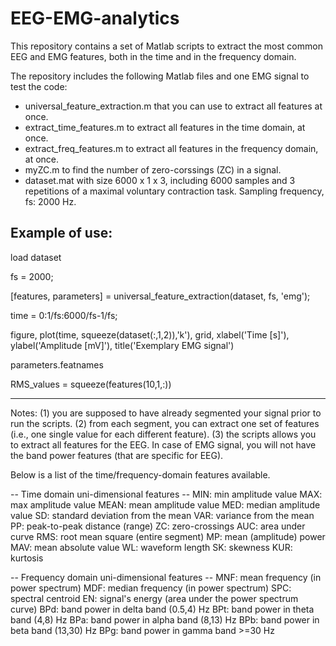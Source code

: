 # EEG-EMG-analytics

This repository contains a set of Matlab scripts to extract the most common EEG and EMG features, both in the time and in the frequency domain.

The repository includes the following Matlab files and one EMG signal to test the code:
- universal_feature_extraction.m that you can use to extract all features at once.
- extract_time_features.m to extract all features in the time domain, at once.
- extract_freq_features.m to extract all features in the frequency domain, at once.
- myZC.m to find the number of zero-corssings (ZC) in a signal.
- dataset.mat with size 6000 x 1 x 3, including 6000 samples and 3 repetitions of a maximal voluntary contraction task. Sampling frequency, fs: 2000 Hz.


Example of use:
-------------------------------------------------------------------------------------------------------------------------------------------------------------
load dataset

fs = 2000;

[features, parameters] = universal_feature_extraction(dataset, fs, 'emg');

time = 0:1/fs:6000/fs-1/fs;

figure, plot(time, squeeze(dataset(:,1,2)),'k'), grid, xlabel('Time [s]'), ylabel('Amplitude [mV]'), title('Exemplary EMG signal')

parameters.featnames

RMS_values = squeeze(features(10,1,:))

-------------------------------------------------------------------------------------------------------------------------------------------------------------



Notes:
(1) you are supposed to have already segmented your signal prior to run the scripts.
(2) from each segment, you can extract one set of features (i.e., one single value for each different feature).
(3) the scripts allows you to extract all features for the EEG. In case of EMG signal, you will not have the band power features (that are specific for EEG).




Below is a list of the time/frequency-domain features available.

-- Time domain uni-dimensional features --
MIN:  min amplitude value
MAX:  max amplitude value
MEAN: mean amplitude value
MED:  median amplitude value
SD:   standard deviation from the mean
VAR:  variance from the mean
PP:   peak-to-peak distance (range)
ZC:   zero-crossings
AUC:  area under curve
RMS:  root mean square (entire segment)
MP:   mean (amplitude) power
MAV:  mean absolute value
WL:   waveform length
SK:   skewness
KUR:  kurtosis

-- Frequency domain uni-dimensional features --
MNF: mean frequency (in power spectrum)
MDF: median frequency (in power spectrum)
SPC: spectral centroid
EN:  signal's energy (area under the power spectrum curve)
BPd: band power in delta band (0.5,4) Hz
BPt: band power in theta band (4,8) Hz
BPa: band power in alpha band (8,13) Hz
BPb: band power in beta band  (13,30) Hz
BPg: band power in gamma band >=30 Hz
